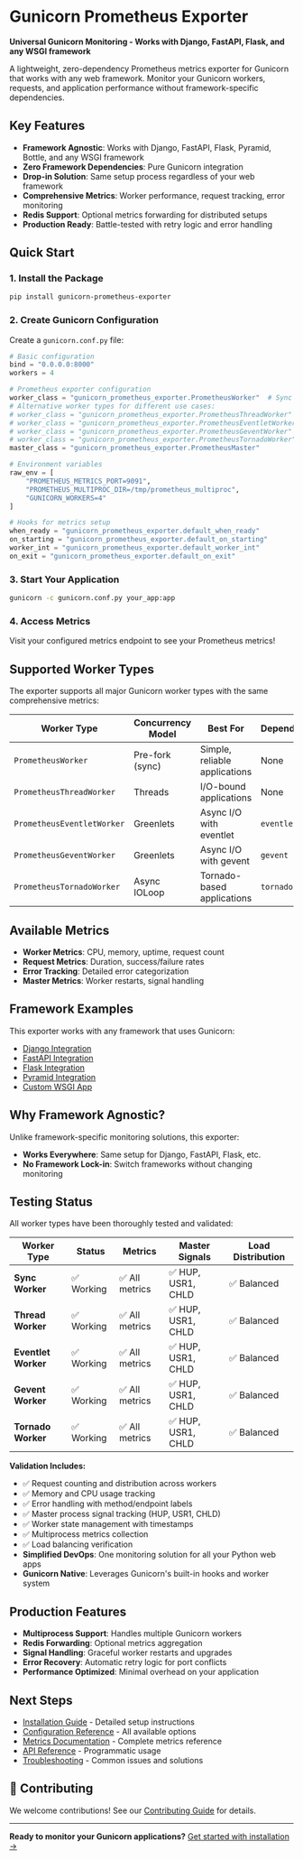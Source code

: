 # Gunicorn Prometheus Exporter

**Universal Gunicorn Monitoring - Works with Django, FastAPI, Flask, and any WSGI framework**

A lightweight, zero-dependency Prometheus metrics exporter for Gunicorn that works with any web framework. Monitor your Gunicorn workers, requests, and application performance without framework-specific dependencies.

## Key Features

- **Framework Agnostic**: Works with Django, FastAPI, Flask, Pyramid, Bottle, and any WSGI framework
- **Zero Framework Dependencies**: Pure Gunicorn integration
- **Drop-in Solution**: Same setup process regardless of your web framework
- **Comprehensive Metrics**: Worker performance, request tracking, error monitoring
- **Redis Support**: Optional metrics forwarding for distributed setups
- **Production Ready**: Battle-tested with retry logic and error handling

## Quick Start

### 1. Install the Package

```bash
pip install gunicorn-prometheus-exporter
```

### 2. Create Gunicorn Configuration

Create a `gunicorn.conf.py` file:

```python
# Basic configuration
bind = "0.0.0.0:8000"
workers = 4

# Prometheus exporter configuration
worker_class = "gunicorn_prometheus_exporter.PrometheusWorker"  # Sync worker
# Alternative worker types for different use cases:
# worker_class = "gunicorn_prometheus_exporter.PrometheusThreadWorker"  # Thread worker
# worker_class = "gunicorn_prometheus_exporter.PrometheusEventletWorker"  # Eventlet worker
# worker_class = "gunicorn_prometheus_exporter.PrometheusGeventWorker"  # Gevent worker
# worker_class = "gunicorn_prometheus_exporter.PrometheusTornadoWorker"  # Tornado worker
master_class = "gunicorn_prometheus_exporter.PrometheusMaster"

# Environment variables
raw_env = [
    "PROMETHEUS_METRICS_PORT=9091",
    "PROMETHEUS_MULTIPROC_DIR=/tmp/prometheus_multiproc",
    "GUNICORN_WORKERS=4"
]

# Hooks for metrics setup
when_ready = "gunicorn_prometheus_exporter.default_when_ready"
on_starting = "gunicorn_prometheus_exporter.default_on_starting"
worker_int = "gunicorn_prometheus_exporter.default_worker_int"
on_exit = "gunicorn_prometheus_exporter.default_on_exit"
```

### 3. Start Your Application

```bash
gunicorn -c gunicorn.conf.py your_app:app
```

### 4. Access Metrics

Visit your configured metrics endpoint to see your Prometheus metrics!

## Supported Worker Types

The exporter supports all major Gunicorn worker types with the same comprehensive metrics:

| Worker Type | Concurrency Model | Best For | Dependencies |
|-------------|-------------------|----------|--------------|
| `PrometheusWorker` | Pre-fork (sync) | Simple, reliable applications | None |
| `PrometheusThreadWorker` | Threads | I/O-bound applications | None |
| `PrometheusEventletWorker` | Greenlets | Async I/O with eventlet | `eventlet` |
| `PrometheusGeventWorker` | Greenlets | Async I/O with gevent | `gevent` |
| `PrometheusTornadoWorker` | Async IOLoop | Tornado-based applications | `tornado` |

## Available Metrics

- **Worker Metrics**: CPU, memory, uptime, request count
- **Request Metrics**: Duration, success/failure rates
- **Error Tracking**: Detailed error categorization
- **Master Metrics**: Worker restarts, signal handling

## Framework Examples

This exporter works with any framework that uses Gunicorn:

- [Django Integration](examples/django-integration.md)
- [FastAPI Integration](examples/fastapi-integration.md)
- [Flask Integration](examples/flask-integration.md)
- [Pyramid Integration](examples/pyramid-integration.md)
- [Custom WSGI App](examples/custom-wsgi-app.md)

## Why Framework Agnostic?

Unlike framework-specific monitoring solutions, this exporter:

- **Works Everywhere**: Same setup for Django, FastAPI, Flask, etc.
- **No Framework Lock-in**: Switch frameworks without changing monitoring

## Testing Status

All worker types have been thoroughly tested and validated:

| Worker Type | Status | Metrics | Master Signals | Load Distribution |
|-------------|--------|---------|----------------|-------------------|
| **Sync Worker** | ✅ Working | ✅ All metrics | ✅ HUP, USR1, CHLD | ✅ Balanced |
| **Thread Worker** | ✅ Working | ✅ All metrics | ✅ HUP, USR1, CHLD | ✅ Balanced |
| **Eventlet Worker** | ✅ Working | ✅ All metrics | ✅ HUP, USR1, CHLD | ✅ Balanced |
| **Gevent Worker** | ✅ Working | ✅ All metrics | ✅ HUP, USR1, CHLD | ✅ Balanced |
| **Tornado Worker** | ✅ Working | ✅ All metrics | ✅ HUP, USR1, CHLD | ✅ Balanced |

**Validation Includes:**
- ✅ Request counting and distribution across workers
- ✅ Memory and CPU usage tracking
- ✅ Error handling with method/endpoint labels
- ✅ Master process signal tracking (HUP, USR1, CHLD)
- ✅ Worker state management with timestamps
- ✅ Multiprocess metrics collection
- ✅ Load balancing verification
- **Simplified DevOps**: One monitoring solution for all your Python web apps
- **Gunicorn Native**: Leverages Gunicorn's built-in hooks and worker system

## Production Features

- **Multiprocess Support**: Handles multiple Gunicorn workers
- **Redis Forwarding**: Optional metrics aggregation
- **Signal Handling**: Graceful worker restarts and upgrades
- **Error Recovery**: Automatic retry logic for port conflicts
- **Performance Optimized**: Minimal overhead on your application

## Next Steps

- [Installation Guide](installation.md) - Detailed setup instructions
- [Configuration Reference](configuration.md) - All available options
- [Metrics Documentation](metrics.md) - Complete metrics reference
- [API Reference](api-reference.md) - Programmatic usage
- [Troubleshooting](troubleshooting.md) - Common issues and solutions

## 🤝 Contributing

We welcome contributions! See our [Contributing Guide](contributing.md) for details.

---

**Ready to monitor your Gunicorn applications?** [Get started with installation →](installation.md)

